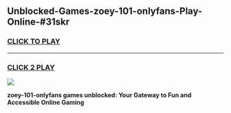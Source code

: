 
## Unblocked-Games-zoey-101-onlyfans-Play-Online-#31skr
<h3>
<a href="https://premium.freeplayer.one?title=zoey-101-onlyfans&ref=27F">CLICK TO PLAY</a></h3>
<hr>

<h3>
<a href="https://premium.freeplayer.one?title=zoey-101-onlyfans&ref=27F">CLICK 2 PLAY</a>
  
</h3>

<a href="https://premium.freeplayer.one?title=zoey-101-onlyfans&ref=27F"><img src="https://clearcache.store/games.png"></a>


**zoey-101-onlyfans games unblocked: Your Gateway to Fun and Accessible Online Gaming**
